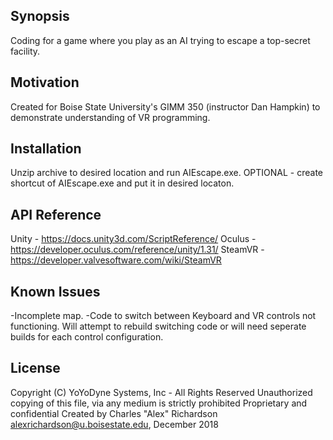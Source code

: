 ## Synopsis
Coding for a game where you play as an AI trying to escape a top-secret facility.

## Motivation
Created for Boise State University's GIMM 350 (instructor Dan Hampkin) to demonstrate understanding of VR programming.

## Installation
Unzip archive to desired location and run AIEscape.exe. OPTIONAL - create shortcut of AIEscape.exe and put it in desired locaton. 

## API Reference
Unity - https://docs.unity3d.com/ScriptReference/
Oculus - https://developer.oculus.com/reference/unity/1.31/
SteamVR - https://developer.valvesoftware.com/wiki/SteamVR

## Known Issues
-Incomplete map.
-Code to switch between Keyboard and VR controls not functioning. Will attempt to rebuild switching code or will need seperate builds for each control configuration.

## License
Copyright (C) YoYoDyne Systems, Inc - All Rights Reserved
Unauthorized copying of this file, via any medium is strictly prohibited
Proprietary and confidential
Created by Charles "Alex" Richardson <alexrichardson@u.boisestate.edu>, December 2018
